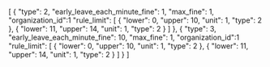 [
    {
        "type": 2,
        "early_leave_each_minute_fine": 1,
        "max_fine": 1,
        "organization_id":1
        "rule_limit": [
            {
                "lower": 0,
                "upper": 10,
                "unit": 1,
                "type": 2
            },
            {
                "lower": 11,
                "upper": 14,
                "unit": 1,
                "type": 2
            }
        ]
    },
    {
        "type": 3,
        "early_leave_each_minute_fine": 10,
        "max_fine": 1,
        "organization_id":1
        "rule_limit": [
            {
                "lower": 0,
                "upper": 10,
                "unit": 1,
                "type": 2
            },
            {
                "lower": 11,
                "upper": 14,
                "unit": 1,
                "type": 2
            }
        ]
    }
]